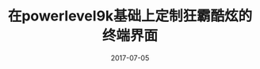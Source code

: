 ---
layout: post
title: "在powerlevel9k基础上定制狂霸酷炫的终端界面"
category: Other
tags: [Oh My ZSH,定制化]
date: 2017-07-05
---